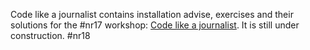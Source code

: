 Code like a journalist contains installation advise, exercises and their solutions for the #nr17 workshop: [Code like a journalist](https://nr17.sched.com/event/AHAu/code-like-a-journalist-einsteigerworkshop-programmieren-und-datenanalyse). It is still under construction. #nr18 
